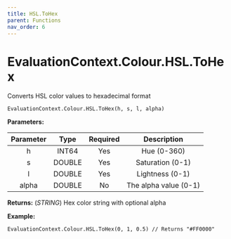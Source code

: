 ```yaml
---
title: HSL.ToHex
parent: Functions
nav_order: 6
---
```


# EvaluationContext.Colour.HSL.ToHex

Converts HSL color values to hexadecimal format

```dax
EvaluationContext.Colour.HSL.ToHex(h, s, l, alpha)
```

**Parameters:**

| Parameter | Type | Required | Description |
|:---:|:---:|:---:|:---:|
| h | INT64 | Yes | Hue (0-360) |
| s | DOUBLE | Yes | Saturation (0-1) |
| l | DOUBLE | Yes | Lightness (0-1) |
| alpha | DOUBLE | No | The alpha value (0-1) |

**Returns:** (*STRING*) Hex color string with optional alpha

**Example:**

```dax
EvaluationContext.Colour.HSL.ToHex(0, 1, 0.5) // Returns "#FF0000"
```